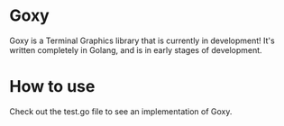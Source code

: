 # Goxy

Goxy is a Terminal Graphics library that is currently in development! It's written completely in Golang, and is in early stages of development.

# How to use

Check out the test.go file to see an implementation of Goxy.
